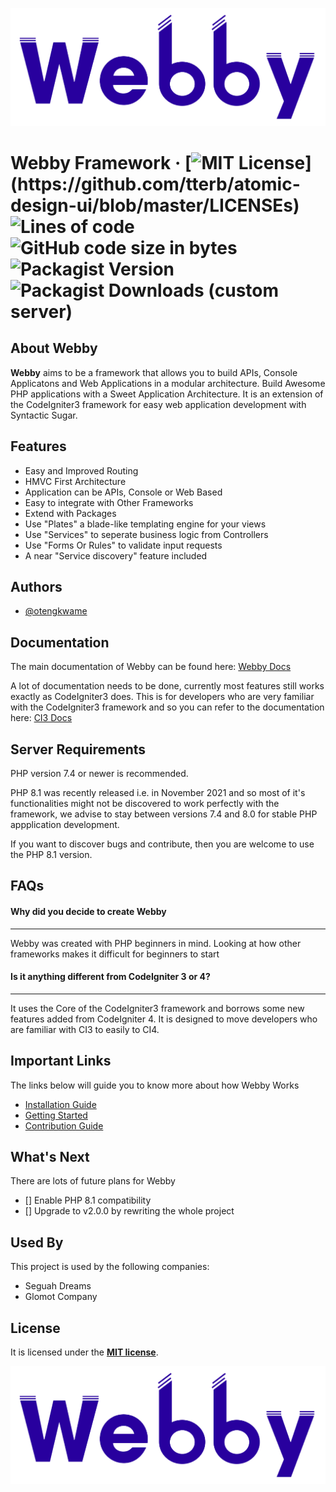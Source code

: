 <p align="center">
    <img src="public/assets/webby-readme.png" width="600" alt="Webby">
</p>


# Webby Framework &middot; [![MIT License](https://img.shields.io/apm/l/atomic-design-ui.svg?)](https://github.com/tterb/atomic-design-ui/blob/master/LICENSEs) ![Lines of code](https://img.shields.io/tokei/lines/github/sylynder/webby) ![GitHub code size in bytes](https://img.shields.io/github/languages/code-size/sylynder/webby) ![Packagist Version](https://img.shields.io/packagist/v/sylynder/webby) ![Packagist Downloads (custom server)](https://img.shields.io/packagist/dt/sylynder/webby)


## About Webby

**Webby** aims to be a framework that allows you to build APIs, Console Applicatons and Web Applications in a modular architecture. Build Awesome PHP applications with a Sweet Application Architecture. It is an extension of the CodeIgniter3 framework for easy web application development with Syntactic Sugar.

## Features

- Easy and Improved Routing
- HMVC First Architecture
- Application can be APIs, Console or Web Based
- Easy to integrate with Other Frameworks
- Extend with Packages
- Use "Plates" a blade-like templating engine for your views
- Use "Services" to seperate business logic from Controllers
- Use "Forms Or Rules" to validate input requests
- A near "Service discovery" feature included


## Authors

- [@otengkwame](https://www.github.com/otengkwame)

## Documentation

The main documentation of Webby can be found here: [Webby Docs](https://webby.sylynder.com/docs)

A lot of documentation needs to be done, currently most features still works exactly as CodeIgniter3 does. This is for developers who are very familiar with the CodeIgniter3 framework and so you can refer to the documentation here: [CI3 Docs](https://www.codeigniter.com/userguide3/index.html)


## Server Requirements

PHP version 7.4 or newer is recommended.

PHP 8.1 was recently released i.e. in November 2021 and so most of it's functionalities might not be discovered to work perfectly with the framework, we advise to stay between versions 7.4 and 8.0 for stable PHP appplication development. 

If you want to discover bugs and contribute, then you are welcome to use the PHP 8.1 version. 


## FAQs

#### Why did you decide to create Webby
---
Webby was created with PHP beginners in mind. Looking at how other frameworks makes it difficult for beginners to start

#### Is it anything different from CodeIgniter 3 or 4?
---
It uses the Core of the CodeIgniter3 framework and borrows some new features added from CodeIgniter 4. It is designed to move developers who are familiar with CI3 to easily to CI4.

## Important Links

The links below will guide you to know more about how Webby Works

* [Installation Guide](https://webby.sylynder.com/docs/installation/)
* [Getting Started](https://webby.sylynder.com/docs/getting-started/)
* [Contribution Guide](https://webby.sylynder.com/docs/contribution-guide/)

## What's Next
There are lots of future plans for Webby

* [] Enable PHP 8.1 compatibility
* [] Upgrade to v2.0.0 by rewriting the whole project

## Used By

This project is used by the following companies:

- Seguah Dreams
- Glomot Company


## License

It is licensed under the **[MIT license](https://choosealicense.com/licenses/mit/)**.

![Logo](public/assets/webby-readme.png)
